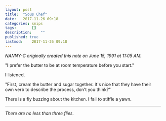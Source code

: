 ```yaml
---
layout: post
title: 	"Sous Chef"
date:	2017-11-26 09:18
categories:	snips
tags:		[] 
description: 	""
published: true
lastmod:	2017-11-26 09:18
---
```


_NANNY-C originally created this note on June 15, 1991 at 11:05 AM._

"I prefer the butter to be at room temperature before you start."

I listened.

"First, cream the butter and sugar together. It's nice that they have their own verb to describe the process, don't you think?"

There is a fly buzzing about the kitchen. I fail to stiffle a yawn.

*****

_There are no less than three flies._
